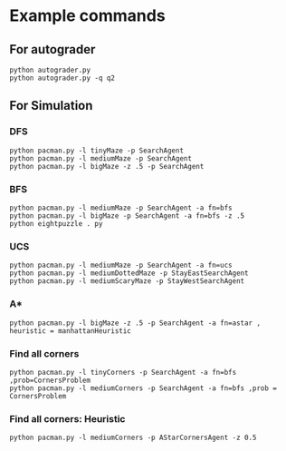 # Example commands  
## For autograder
```
python autograder.py
python autograder.py -q q2 
```
## For Simulation
### DFS
```
python pacman.py -l tinyMaze -p SearchAgent
python pacman.py -l mediumMaze -p SearchAgent
python pacman.py -l bigMaze -z .5 -p SearchAgent
```
### BFS
```
python pacman.py -l mediumMaze -p SearchAgent -a fn=bfs
python pacman.py -l bigMaze -p SearchAgent -a fn=bfs -z .5
python eightpuzzle . py
```
### UCS
```
python pacman.py -l mediumMaze -p SearchAgent -a fn=ucs
python pacman.py -l mediumDottedMaze -p StayEastSearchAgent
python pacman.py -l mediumScaryMaze -p StayWestSearchAgent
```
### A*
```
python pacman.py -l bigMaze -z .5 -p SearchAgent -a fn=astar , heuristic = manhattanHeuristic
```
### Find all corners
```
python pacman.py -l tinyCorners -p SearchAgent -a fn=bfs ,prob=CornersProblem
python pacman.py -l mediumCorners -p SearchAgent -a fn=bfs ,prob = CornersProblem
```
### Find all corners: Heuristic
```
python pacman.py -l mediumCorners -p AStarCornersAgent -z 0.5
```
